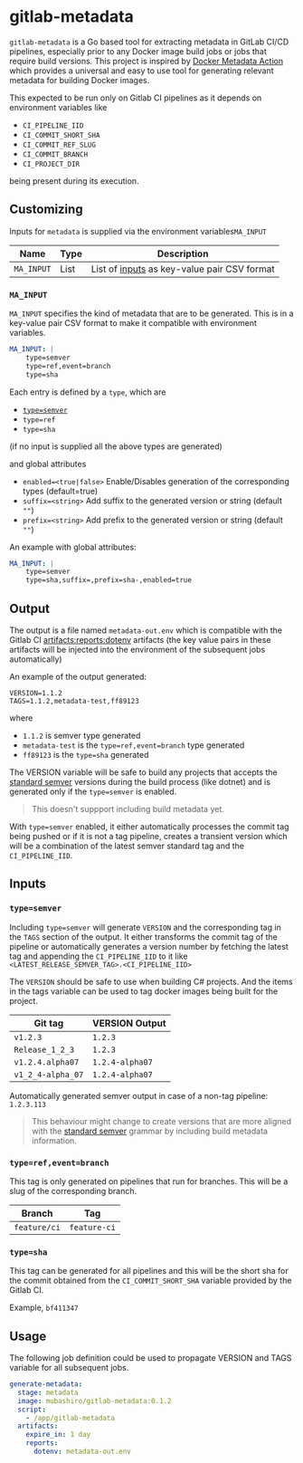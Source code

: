 # gitlab-metadata

`gitlab-metadata` is a Go based tool for extracting metadata in GitLab CI/CD pipelines, especially prior to any Docker image build jobs or jobs that require build versions. This project is inspired by [Docker Metadata Action](https://github.com/marketplace/actions/docker-metadata-action) which provides a universal and easy to use tool for generating relevant metadata for building Docker images.

This expected to be run only on Gitlab CI pipelines as it depends on environment variables like
- `CI_PIPELINE_IID`
- `CI_COMMIT_SHORT_SHA`
- `CI_COMMIT_REF_SLUG`
- `CI_COMMIT_BRANCH`
- `CI_PROJECT_DIR`

being present during its execution.


## Customizing

Inputs for `metadata` is supplied via the environment variables`MA_INPUT`

| Name       | Type | Description                                              |
| ---------- | ---- | -------------------------------------------------------- |
| `MA_INPUT` | List | List of [inputs](#ma_input) as key-value pair CSV format |


### `MA_INPUT`

`MA_INPUT` specifies the kind of metadata that are to be generated. This is in a key-value pair CSV format to make it compatible with environment variables.

```yaml
MA_INPUT: |
    type=semver
    type=ref,event=branch
    type=sha
```

Each entry is defined by a `type`, which are

- [`type=semver`](#typesemver)
- `type=ref`
- `type=sha`

(if no input is supplied all the above types are generated)

and global attributes
- `enabled=<true|false>` Enable/Disables generation of the corresponding types (default=true)
- `suffix=<string>` Add suffix to the generated version or string (default `""`)
- `prefix=<string>` Add prefix to the generated version or string (default `""`)

An example with global attributes:
```yaml
MA_INPUT: |
    type=semver
    type=sha,suffix=,prefix=sha-,enabled=true
```

## Output
The output is a file named `metadata-out.env` which is compatible with the Gitlab CI [artifacts:reports:dotenv](https://docs.gitlab.com/ee/ci/yaml/artifacts_reports.html#artifactsreportsdotenv) artifacts (the key value pairs in these artifacts will be injected into the environment of the subsequent jobs automatically)

An example of the output generated:

```env
VERSION=1.1.2
TAGS=1.1.2,metadata-test,ff89123
```
where

- `1.1.2` is semver type generated
- `metadata-test` is the `type=ref,event=branch` type generated
- `ff89123` is the `type=sha` generated

The VERSION variable will be safe to build any projects that accepts the [standard semver](https://semver.org/) versions during the build process (like dotnet) and is generated only if the `type=semver` is enabled.

> This doesn't suppport including build metadata yet.

With `type=semver` enabled, it either automatically processes the commit tag being pushed or if it is not a tag pipeline, creates a transient version which will be a combination of the latest semver standard tag and the `CI_PIPELINE_IID`.


## Inputs

### `type=semver`
Including `type=semver` will generate `VERSION` and the corresponding tag in the `TAGS` section of the output. It either transforms the commit tag of the pipeline or automatically generates a version number by fetching the latest tag and appending the `CI_PIPELINE_IID` to it like `<LATEST_RELEASE_SEMVER_TAG>.<CI_PIPELINE_IID>`

The `VERSION` should be safe to use when building C# projects. And the items in the tags variable can be used to tag docker images being built for the project.

| Git tag           | VERSION Output  |
| ----------------- | --------------- |
| `v1.2.3`          | `1.2.3`         |
| `Release_1_2_3`   | `1.2.3`         |
| `v1.2.4.alpha07`  | `1.2.4-alpha07` |
| `v1_2_4-alpha_07` | `1.2.4-alpha07` |

Automatically generated semver output in case of a non-tag pipeline:
`1.2.3.113`
> This behaviour might change to create versions that are more aligned with the [standard semver](https://semver.org/) grammar by including build metadata information.

### `type=ref,event=branch`

This tag is only generated on pipelines that run for branches. This will be a slug of the corresponding branch.

| Branch       | Tag          |
| ------------ | ------------ |
| `feature/ci` | `feature-ci` |

### `type=sha`

This tag can be generated for all pipelines and this will be the short sha for the commit obtained from the `CI_COMMIT_SHORT_SHA` variable provided by the Gitlab CI.

Example, `bf411347`


## Usage

The following job definition could be used to propagate VERSION and TAGS variable for all subsequent jobs.

```yaml
generate-metadata:
  stage: metadata
  image: mubashiro/gitlab-metadata:0.1.2
  script:
    - /app/gitlab-metadata
  artifacts:
    expire_in: 1 day
    reports:
      dotenv: metadata-out.env
```
